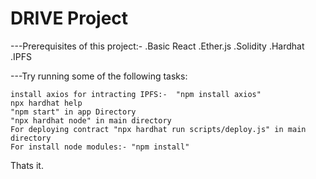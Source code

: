 # DRIVE Project

---Prerequisites of this project:-
.Basic React
.Ether.js
.Solidity
.Hardhat
.IPFS

---Try running some of the following tasks:

```shell
install axios for intracting IPFS:-  "npm install axios"
npx hardhat help
"npm start" in app Directory
"npx hardhat node" in main directory
For deploying contract "npx hardhat run scripts/deploy.js" in main directory
For install node modules:- "npm install"
```
Thats it.
